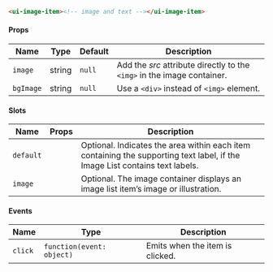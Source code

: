 ```html
<ui-image-item><!-- image and text --></ui-image-item>
```

#### Props

| Name      | Type   | Default | Description                                                             |
| --------- | ------ | ------- | ----------------------------------------------------------------------- |
| `image`   | string | `null`  | Add the _src_ attribute directly to the `<img>` in the image container. |
| `bgImage` | string | `null`  | Use a `<div>` instead of `<img>` element.                               |

#### Slots

| Name      | Props | Description                                                                                                                 |
| --------- | ----- | --------------------------------------------------------------------------------------------------------------------------- |
| `default` |       | Optional. Indicates the area within each item containing the supporting text label, if the Image List contains text labels. |
| `image`   |       | Optional. The image container displays an image list item’s image or illustration.                                          |

#### Events

| Name    | Type                      | Description                     |
| ------- | ------------------------- | ------------------------------- |
| `click` | `function(event: object)` | Emits when the item is clicked. |
